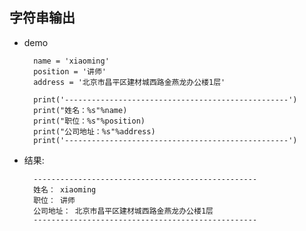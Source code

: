 ## 字符串输出

* demo

        name = 'xiaoming'
        position = '讲师'
        address = '北京市昌平区建材城西路金燕龙办公楼1层'

        print('--------------------------------------------------')
        print("姓名：%s"%name)
        print("职位：%s"%position)
        print("公司地址：%s"%address)
        print('--------------------------------------------------')
* 结果:

        --------------------------------------------------
        姓名： xiaoming
        职位： 讲师
        公司地址： 北京市昌平区建材城西路金燕龙办公楼1层
        --------------------------------------------------
